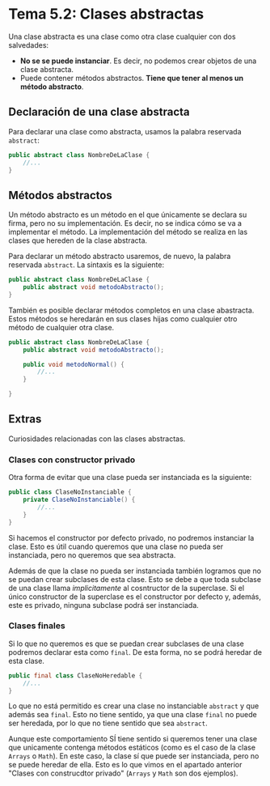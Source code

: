 # Tema 5.2: Clases abstractas

Una clase abstracta es una clase como otra clase cualquier con dos salvedades:

* **No se se puede instanciar**. Es decir, no podemos crear objetos de una clase abstracta.
* Puede contener métodos abstractos. **Tiene que tener al menos un método abstracto**.

## Declaración de una clase abstracta

Para declarar una clase como abstracta, usamos la palabra reservada `abstract`:

```java
public abstract class NombreDeLaClase {
    //...
}
```

## Métodos abstractos

Un método abstracto es un método en el que únicamente se declara su firma, pero no su implementación. Es decir, no se indica cómo se va a implementar el método. La implementación del método se realiza en las clases que hereden de la clase abstracta.

Para declarar un método abstracto usaremos, de nuevo, la palabra reservada `abstract`. La sintaxis es la siguiente:

```java
public abstract class NombreDeLaClase {
    public abstract void metodoAbstracto();
}
```

También es posible declarar métodos completos en una clase abastracta. Estos métodos se heredarán en sus clases hijas como cualquier otro método de cualquier otra clase.

```java
public abstract class NombreDeLaClase {
    public abstract void metodoAbstracto();

    public void metodoNormal() {
        //...
    }

}
```

## Extras

Curiosidades relacionadas con las clases abstractas.

### Clases con constructor privado

Otra forma de evitar que una clase pueda ser instanciada es la siguiente:

```java
public class ClaseNoInstanciable {
    private ClaseNoInstanciable() {
        //...
    }
}
```

Si hacemos el constructor por defecto privado, no podremos instanciar la clase. Esto es útil cuando queremos que una clase no pueda ser instanciada, pero no queremos que sea abstracta.

Además de que la clase no pueda ser instanciada también logramos que no se puedan crear subclases de esta clase. Esto se debe a que toda subclase de una clase llama *implicitamente* al cosntructor de la superclase. Si el único constructor de la superclase es el constructor por defecto y, además, este es privado, ninguna subclase podrá ser instanciada.

### Clases finales

Si lo que no queremos es que se puedan crear subclases de una clase podremos declarar esta como `final`. De esta forma, no se podrá heredar de esta clase.

```java
public final class ClaseNoHeredable {
    //...
}
```

Lo que no está permitido es crear una clase no instanciable `abstract` y que además sea `final`. Esto no tiene sentido, ya que una clase `final` no puede ser heredada, por lo que no tiene sentido que sea `abstract`.

Aunque este comportamiento SÍ tiene sentido si queremos tener una clase que unicamente contenga métodos estáticos (como es el caso de la clase `Arrays` o `Math`). En este caso, la clase sí que puede ser instanciada, pero no se puede heredar de ella. Esto es lo que vimos en el apartado anterior "Clases con construcdtor privado" (`Arrays` y `Math` son dos ejemplos).
